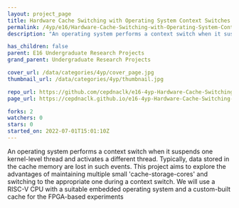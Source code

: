 ```yaml
---
layout: project_page
title: Hardware Cache Switching with Operating System Context Switches
permalink: /4yp/e16/Hardware-Cache-Switching-with-Operating-System-Context-Switches/
description: "An operating system performs a context switch when it suspends one kernel-level thread and activates a different thread. Typically, data stored in the cache memory are lost in such events. This project aims to explore the advantages of maintaining multiple small "cache-storage-cores" and switching to the appropriate one during a context switch. We will use a RISC-V CPU with a suitable embedded operating system and a custom-built cache for the FPGA-based experiments"

has_children: false
parent: E16 Undergraduate Research Projects
grand_parent: Undergraduate Research Projects

cover_url: /data/categories/4yp/cover_page.jpg
thumbnail_url: /data/categories/4yp/thumbnail.jpg

repo_url: https://github.com/cepdnaclk/e16-4yp-Hardware-Cache-Switching-with-Operating-System-Context-Switches
page_url: https://cepdnaclk.github.io/e16-4yp-Hardware-Cache-Switching-with-Operating-System-Context-Switches

forks: 2
watchers: 0
stars: 0
started_on: 2022-07-01T15:01:10Z
---
```

An operating system performs a context switch when it suspends one kernel-level thread and activates a different thread. Typically, data stored in the cache memory are lost in such events. This project aims to explore the advantages of maintaining multiple small 'cache-storage-cores' and switching to the appropriate one during a context switch. We will use a RISC-V CPU with a suitable embedded operating system and a custom-built cache for the FPGA-based experiments

